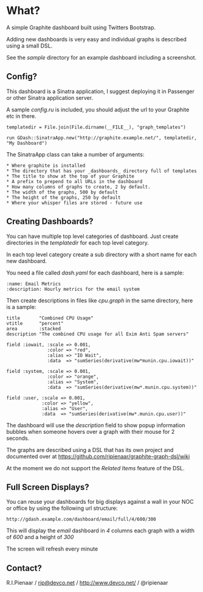 What?
=====

A simple Graphite dashboard built using Twitters Bootstrap.

Adding new dashboards is very easy and individual graphs is
described using a small DSL.

See the _sample_ directory for an example dashboard including
a screenshot.

Config?
-------

This dashboard is a Sinatra application, I suggest deploying it
in Passenger or other Sinatra application server.

A sample _config.ru_ is included, you should adjust the url to
your Graphite etc in there.


    templatedir = File.join(File.dirname(__FILE__), "graph_templates")

    run GDash::SinatraApp.new("http://graphite.example.net/", templatedir, "My Dashboard")

The SinatraApp class can take a number of arguments:

    * Where graphite is installed
    * The directory that has your _dashboards_ directory full of templates
    * The title to show at the top of your Graphite
    * A prefix to prepend to all URLs in the dashboard
    * How many columns of graphs to create, 2 by default.
    * The width of the graphs, 500 by default
    * The height of the graphs, 250 by default
    * Where your whisper files are stored - future use

Creating Dashboards?
--------------------

You can have multiple top level categories of dashboard.  Just create directories
in the _templatedir_ for each top level category.

In each top level category create a sub directory with a short name for each new dashboard.

You need a file called _dash.yaml_ for each dashboard, here is a sample:

    :name: Email Metrics
    :description: Hourly metrics for the email system

Then create descriptions in files like _cpu.graph_ in the same directory, here
is a sample:

    title       "Combined CPU Usage"
    vtitle      "percent"
    area        :stacked
    description "The combined CPU usage for all Exim Anti Spam servers"

    field :iowait, :scale => 0.001,
                   :color => "red",
                   :alias => "IO Wait",
                   :data  => "sumSeries(derivative(mw*munin.cpu.iowait))"

    field :system, :scale => 0.001,
                   :color => "orange",
                   :alias => "System",
                   :data  => "sumSeries(derivative(mw*.munin.cpu.system))"

    field :user, :scale => 0.001,
                 :color => "yellow",
                 :alias => "User",
                 :data  => "sumSeries(derivative(mw*.munin.cpu.user))"

The dashboard will use the _description_ field to show popup information bubbles
when someone hovers over a graph with their mouse for 2 seconds.

The graphs are described using a DSL that has its own project and documented
over at https://github.com/ripienaar/graphite-graph-dsl/wiki

At the moment we do not support the _Related Items_ feature of the DSL.

Full Screen Displays?
---------------------

You can reuse your dashboards for big displays against a wall in your NOC or office
by using the following url structure:

    http://gdash.example.com/dashboard/email/full/4/600/300

This will display the _email_ dashboard in _4_ columns each graph with a width of
_600_ and a height of _300_

The screen will refresh every minute

Contact?
--------

R.I.Pienaar / rip@devco.net / http://www.devco.net/ / @ripienaar
